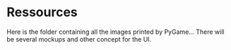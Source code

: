 # Ressources


Here is the folder containing all the images printed by PyGame...
There will be several mockups and other concept for the UI. 